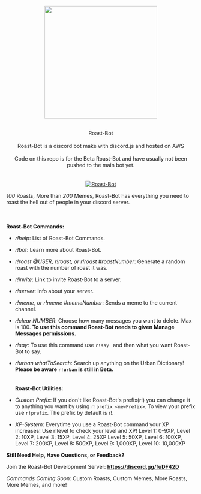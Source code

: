 <p align="center">
  <img width="300" height="300" src="https://user-images.githubusercontent.com/36930869/44614153-d8fe7a80-a7dc-11e8-98f3-c3e83a29b266.PNG"><br><br>
</p>
<p align = "center">
Roast-Bot<br><br>Roast-Bot is a discord bot make with discord.js and hosted on AWS<br><br>Code on this repo is for the Beta Roast-Bot and have usually not been pushed to the main bot yet.<br><br><br>
<a href="https://discordbots.org/bot/461361233644355595" >
  <img src="https://discordbots.org/api/widget/461361233644355595.svg" alt="Roast-Bot" />
</a>

*100* Roasts, More than *200* Memes, Roast-Bot has everything you need to roast the hell out of people in your discord server.
</p>



<br><br>
**Roast-Bot Commands:**

* *r!help*: List of Roast-Bot Commands.

* *r!bot*: Learn more about Roast-Bot.

* *r!roast @USER, r!roast, or r!roast #roastNumber*: Generate a random roast with the number of roast it was.

* *r!invite*: Link to invite Roast-Bot to a server.

* *r!server*: Info about your server.

* *r!meme, or r!meme #memeNumber*: Sends a meme to the current channel.

* *r!clear NUMBER*: Choose how many messages you want to delete. Max is 100. **To use this command Roast-Bot needs to given Manage Messages permissions.**

* *r!say*: To use this command use `r!say ` and then what you want Roast-Bot to say.

* *r!urban whatToSearch*: Search up anything on the Urban Dictionary! **Please be aware `r!urban` is still in Beta.**
<br><br><br>
**Roast-Bot Utilities:**

* *Custom Prefix*: If you don't like Roast-Bot's prefix(r!) you can change it to anything you want by using `r!prefix <newPrefix>`. To view your prefix use `r!prefix`. The prefix by default is r!.

* *XP-System*: Everytime you use a Roast-Bot command your XP increases! Use r!level to check your level and XP! Level 1: 0-9XP, Level 2: 10XP, Level 3: 15XP, Level 4: 25XP Level 5: 50XP, Level 6: 100XP, Level 7: 200XP, Level 8: 500XP, Level 9: 1,000XP, Level 10: 10,000XP

**Still Need Help, Have Questions, or Feedback?**

Join the Roast-Bot Development Server:
**https://discord.gg/fuDF42D**

*Commands Coming Soon:*
Custom Roasts,
Custom Memes,
More Roasts,
More Memes,
and more!
